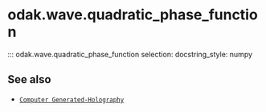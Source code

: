 # odak.wave.quadratic_phase_function

::: odak.wave.quadratic_phase_function
    selection:
        docstring_style: numpy

## See also

* [`Computer Generated-Holography`](../../cgh.md)
